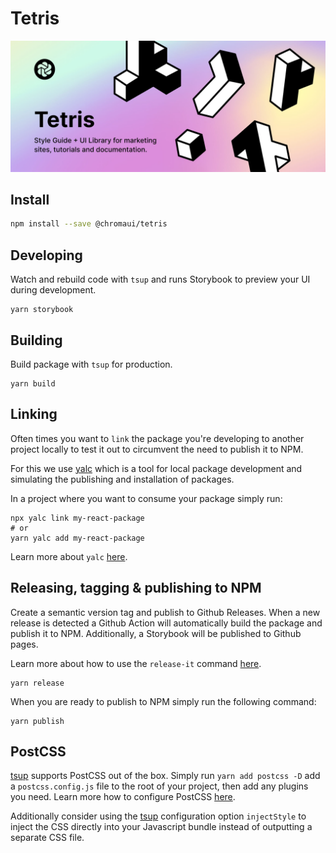 # Tetris

<img src="src/cover.jpg" width="960px" />

## Install

```bash
npm install --save @chromaui/tetris
```

## Developing

Watch and rebuild code with `tsup` and runs Storybook to preview your UI during development.

```console
yarn storybook
```

## Building

Build package with `tsup` for production.

```console
yarn build
```

## Linking

Often times you want to `link` the package you're developing to another project locally to test it out to circumvent the need to publish it to NPM.

For this we use [yalc](https://github.com/wclr/yalc) which is a tool for local package development and simulating the publishing and installation of packages.

In a project where you want to consume your package simply run:

```console
npx yalc link my-react-package
# or
yarn yalc add my-react-package
```

Learn more about `yalc` [here](https://github.com/wclr/yalc).

## Releasing, tagging & publishing to NPM

Create a semantic version tag and publish to Github Releases. When a new release is detected a Github Action will automatically build the package and publish it to NPM. Additionally, a Storybook will be published to Github pages.

Learn more about how to use the `release-it` command [here](https://github.com/release-it/release-it).

```console
yarn release
```

When you are ready to publish to NPM simply run the following command:

```console
yarn publish
```

## PostCSS

[tsup](https://github.com/egoist/tsup) supports PostCSS out of the box. Simply run `yarn add postcss -D` add a `postcss.config.js` file to the root of your project, then add any plugins you need. Learn more how to configure PostCSS [here](https://tsup.egoist.dev/#css-support).

Additionally consider using the [tsup](https://github.com/egoist/tsup) configuration option `injectStyle` to inject the CSS directly into your Javascript bundle instead of outputting a separate CSS file.
